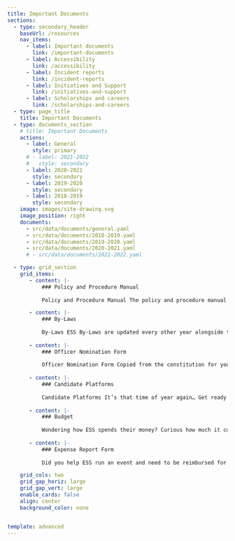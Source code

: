 ```yaml
---
title: Important Documents
sections:
  - type: secondary_header
    baseUrl: /resources
    nav_items:
      - label: Important documents
        link: /important-documents
      - label: Accessibility
        link: /accessibility
      - label: Incident reports
        link: /incident-reports
      - label: Initiatives and Support
        link: /initiatives-and-support
      - label: Scholarships and careers
        link: /scholarships-and-careers
  - type: page_title
    title: Important Documents
  - type: documents_section
    # title: Important Documents
    actions:
      - label: General
        style: primary
      # - label: 2021-2022
      #   style: secondary
      - label: 2020-2021
        style: secondary
      - label: 2019-2020
        style: secondary
      - label: 2018-2019
        style: secondary
    image: images/site-drawing.svg
    image_position: right
    documents:
      - src/data/documents/general.yaml
      - src/data/documents/2018-2019.yaml
      - src/data/documents/2019-2020.yaml
      - src/data/documents/2020-2021.yaml
      # - src/data/documents/2021-2022.yaml

  - type: grid_section
    grid_items:
       - content: |-
           ### Policy and Procedure Manual
           
           Policy and Procedure Manual The policy and procedure manual is the constitution by which all ESS operations are governed. Updated every other year, this document provides detailed mandates and eligibility for each officer of the society, election policies, committee roles, financial matters, ESS services, and accountability procedures.

       - content: |-
           ### By-Laws
 
           By-Laws ESS By-Laws are updated every other year alongside the constitution. This document provides more detailed information regarding financial procedures, membership requirements, information about the board of directors and their meetings, and procedures for filling vacant officer positions.
       
       - content: |-
           ### Officer Nomination Form
           
           Officer Nomination Form Copied from the constitution for your convenience, this form is the first step on the path to becoming an executive member of the ESS. When the nomination period begins each year in the winter semester, fill out this form stating your desired position and obtain signatures from any 15 engineering students!
       
       - content: |-
           ### Candidate Platforms
 
           Candidate Platforms It’s that time of year again… Get ready to choose your next ESS executive team! Meet your candidates and get to know a little bit about their campaigns by reading the election platforms. Read something you like? Remember to cast your vote when the time comes.
       
       - content: |-
           ### Budget
           
           Wondering how ESS spends their money? Curious how much it costs to keep the organization going? In this section, you can find live, detailed budgets for each academic year, to get a sense of how student money comes back around to benefit their university experience.
       
       - content: |-
           ### Expense Report Form
 
           Did you help ESS run an event and need to be reimbursed for a cost paid out-of- pocket? Look no further! Fill out the following expense report form, copied from the constitution for your convenience, to be paid back for your contribution.

    grid_cols: two
    grid_gap_horiz: large
    grid_gap_vert: large
    enable_cards: false
    align: center
    background_color: none


template: advanced
---
```

